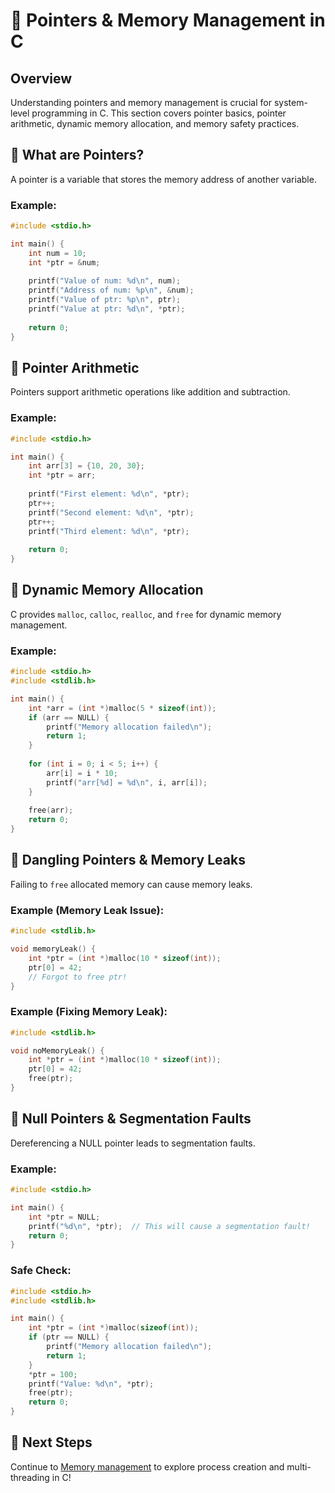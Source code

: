 # 📌 Pointers & Memory Management in C

## Overview
Understanding pointers and memory management is crucial for system-level programming in C. This section covers pointer basics, pointer arithmetic, dynamic memory allocation, and memory safety practices.

## 🔹 What are Pointers?
A pointer is a variable that stores the memory address of another variable.

### Example:
```c
#include <stdio.h>

int main() {
    int num = 10;
    int *ptr = &num;
    
    printf("Value of num: %d\n", num);
    printf("Address of num: %p\n", &num);
    printf("Value of ptr: %p\n", ptr);
    printf("Value at ptr: %d\n", *ptr);
    
    return 0;
}
```

## 🔹 Pointer Arithmetic
Pointers support arithmetic operations like addition and subtraction.

### Example:
```c
#include <stdio.h>

int main() {
    int arr[3] = {10, 20, 30};
    int *ptr = arr;
    
    printf("First element: %d\n", *ptr);
    ptr++;
    printf("Second element: %d\n", *ptr);
    ptr++;
    printf("Third element: %d\n", *ptr);
    
    return 0;
}
```

## 🔹 Dynamic Memory Allocation
C provides `malloc`, `calloc`, `realloc`, and `free` for dynamic memory management.

### Example:
```c
#include <stdio.h>
#include <stdlib.h>

int main() {
    int *arr = (int *)malloc(5 * sizeof(int));
    if (arr == NULL) {
        printf("Memory allocation failed\n");
        return 1;
    }
    
    for (int i = 0; i < 5; i++) {
        arr[i] = i * 10;
        printf("arr[%d] = %d\n", i, arr[i]);
    }
    
    free(arr);
    return 0;
}
```

## 🔹 Dangling Pointers & Memory Leaks
Failing to `free` allocated memory can cause memory leaks.

### Example (Memory Leak Issue):
```c
#include <stdlib.h>

void memoryLeak() {
    int *ptr = (int *)malloc(10 * sizeof(int));
    ptr[0] = 42;
    // Forgot to free ptr!
}
```

### Example (Fixing Memory Leak):
```c
#include <stdlib.h>

void noMemoryLeak() {
    int *ptr = (int *)malloc(10 * sizeof(int));
    ptr[0] = 42;
    free(ptr);
}
```

## 🔹 Null Pointers & Segmentation Faults
Dereferencing a NULL pointer leads to segmentation faults.

### Example:
```c
#include <stdio.h>

int main() {
    int *ptr = NULL;
    printf("%d\n", *ptr);  // This will cause a segmentation fault!
    return 0;
}
```

### Safe Check:
```c
#include <stdio.h>
#include <stdlib.h>

int main() {
    int *ptr = (int *)malloc(sizeof(int));
    if (ptr == NULL) {
        printf("Memory allocation failed\n");
        return 1;
    }
    *ptr = 100;
    printf("Value: %d\n", *ptr);
    free(ptr);
    return 0;
}
```

## 🚀 Next Steps
Continue to [Memory management](03_Memory_Management.md) to explore process creation and multi-threading in C!

